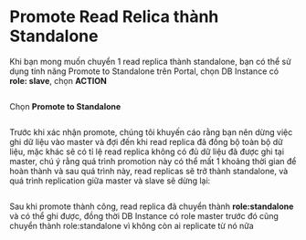 # Promote Read Relica thành Standalone

Khi bạn mong muốn chuyển 1 read replica thành standalone, bạn có thể sử dụng tính năng Promote to Standalone trên Portal, chọn DB Instance có **role: slave**, chọn **ACTION**

<figure><img src="https://docs.vngcloud.vn/download/attachments/31555997/image2021-6-14_16-27-51.png?version=1&#x26;modificationDate=1623662871000&#x26;api=v2" alt=""><figcaption></figcaption></figure>

Chọn **Promote to Standalone**

<figure><img src="https://docs.vngcloud.vn/download/attachments/31555997/image2021-6-14_16-29-18.png?version=1&#x26;modificationDate=1623662958000&#x26;api=v2" alt=""><figcaption></figcaption></figure>

Trước khi xác nhận promote, chúng tôi khuyến cáo rằng bạn nên dừng việc ghi dữ liệu vào master và đợi đến khi read replica đã đồng bộ toàn bộ dữ liệu, mặc khác sẽ có tỉ lệ read replica không có đủ dữ liệu đã được ghi tại master, chú ý rằng quá trình promotion này có thể mất 1 khoảng thời gian để hoàn thành và sau quá trình này, read replicas sẽ trở thành standalone, và quá trình replication giữa master và slave sẽ dừng lại:

<figure><img src="https://docs.vngcloud.vn/download/attachments/31555997/image2021-6-14_16-33-23.png?version=1&#x26;modificationDate=1623663204000&#x26;api=v2" alt=""><figcaption></figcaption></figure>

Sau khi promote thành công, read replica đã chuyển thành **role:standalone** và có thể ghi được, đồng thời DB Instance có role master trước đó cũng chuyển thành role:standalone vì không còn ai replicate từ nó nữa

<figure><img src="https://docs.vngcloud.vn/download/attachments/31555997/image2021-6-14_16-34-35.png?version=1&#x26;modificationDate=1623663276000&#x26;api=v2" alt=""><figcaption></figcaption></figure>

<figure><img src="https://docs.vngcloud.vn/download/attachments/31555997/image2021-6-14_16-35-29.png?version=1&#x26;modificationDate=1623663330000&#x26;api=v2" alt=""><figcaption></figcaption></figure>
